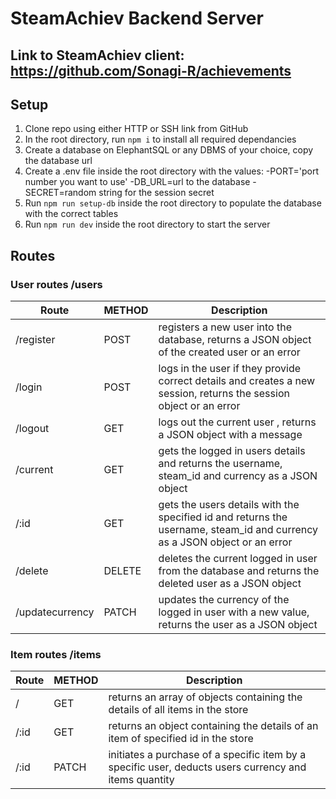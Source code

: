 # SteamAchiev Backend Server

## Link to SteamAchiev client: https://github.com/Sonagi-R/achievements

## Setup
1. Clone repo using either HTTP or SSH link from GitHub
2. In the root directory, run ``` npm i ``` to install all required dependancies
3. Create a database on ElephantSQL or any DBMS of your choice, copy the database url
4. Create a .env file inside the root directory with the values: -PORT='port number you want to use'  -DB_URL=url to the database  -SECRET=random string for the session secret
5. Run ``` npm run setup-db ``` inside the root directory to populate the database with the correct tables
6. Run ``` npm run dev ``` inside the root directory to start the server


## Routes
### User routes  /users

| Route           | METHOD      | Description                                                                                                                 |
| --------------- | ----------- | --------------------------------------------------------------------------------------------------------------------------- |
| /register       | POST        | registers a new user into the database, returns a JSON object of the created user or an error                               |
| /login          | POST        | logs in the user if they provide correct details and creates a new session, returns the session object or an error          |
| /logout         | GET         | logs out the current user , returns a JSON object with a message                                                            |
| /current        | GET         | gets the logged in users details and returns the username, steam_id and currency as a JSON object                           |
| /:id            | GET         | gets the users details with the specified id and returns the username, steam_id and currency as a JSON object or an error   |
| /delete         | DELETE      | deletes the current logged in user from the database and returns the deleted user as a JSON object                          |
| /updatecurrency | PATCH       | updates the currency of the logged in user with a new value, returns the user as a JSON object                              |

### Item routes  /items

| Route           | METHOD      | Description                                                                                                                 |
| --------------- | ----------- | --------------------------------------------------------------------------------------------------------------------------- |
| /               | GET         | returns an array of objects containing the details of all items in the store                                                |
| /:id            | GET         | returns an object containing the details of an item of specified id in the store                                            |
| /:id            | PATCH       | initiates a purchase of a specific item by a specific user, deducts users currency and items quantity                       |
